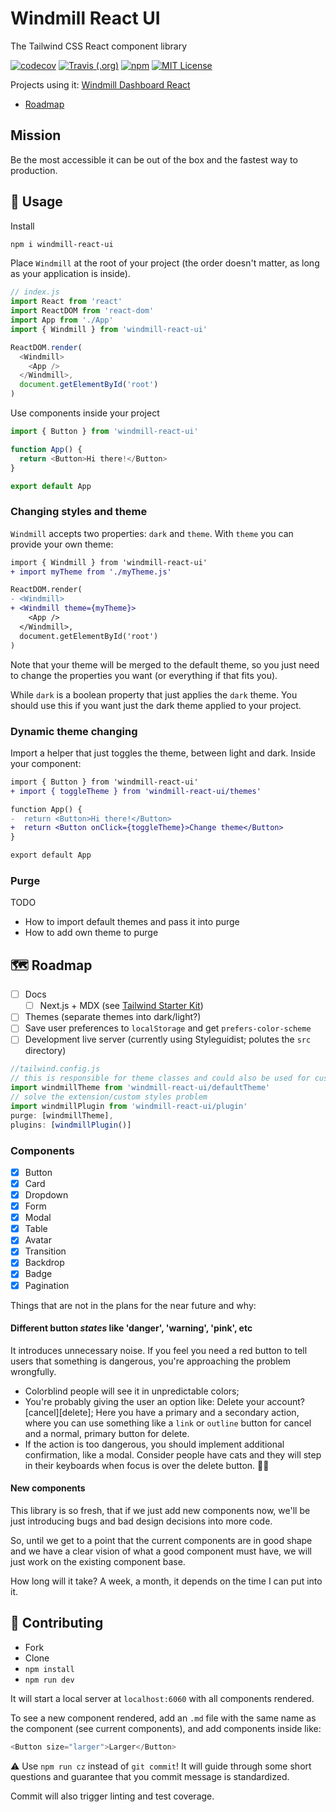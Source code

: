 # Windmill React UI

The Tailwind CSS React component library

<p>
  <a href="https://codecov.io/gh/estevanmaito/windmill-react-ui"><img src="https://codecov.io/gh/estevanmaito/windmill-react-ui/branch/master/graph/badge.svg" alt="codecov" /></a>
  <a href="https://travis-ci.com/github/estevanmaito/windmill-react-ui"><img src="https://img.shields.io/travis/estevanmaito/windmill-react-ui" alt="Travis (.org)" /></a>
  <a href="https://www.npmjs.com/package/windmill-react-ui"><img src="https://img.shields.io/npm/v/mywindmill-react-ui" alt="npm" /></a>
  <a href="https://github.com/estevanmaito/windmill-react-ui/blob/master/LICENSE"><img src="https://img.shields.io/github/license/estevanmaito/windmill-react-ui" alt="MIT License" /></a>
</p>

Projects using it: [Windmill Dashboard React](https://github.com/estevanmaito/windmill-dashboard-react)

- [Roadmap](#roadmap)

## Mission

Be the most accessible it can be out of the box and the fastest way to production.

## 🚀 Usage

Install

```sh
npm i windmill-react-ui
```

Place `Windmill` at the root of your project (the order doesn't matter, as long as your application is inside).

```js
// index.js
import React from 'react'
import ReactDOM from 'react-dom'
import App from './App'
import { Windmill } from 'windmill-react-ui'

ReactDOM.render(
  <Windmill>
    <App />
  </Windmill>,
  document.getElementById('root')
)
```

Use components inside your project

```js
import { Button } from 'windmill-react-ui'

function App() {
  return <Button>Hi there!</Button>
}

export default App
```

### Changing styles and theme

`Windmill` accepts two properties: `dark` and `theme`. With `theme` you can provide your own theme:

```diff
import { Windmill } from 'windmill-react-ui'
+ import myTheme from './myTheme.js'

ReactDOM.render(
- <Windmill>
+ <Windmill theme={myTheme}>
    <App />
  </Windmill>,
  document.getElementById('root')
)
```

Note that your theme will be merged to the default theme, so you just need to change the properties you want (or everything if that fits you).

While `dark` is a boolean property that just applies the `dark` theme. You should use this if you want just the dark theme applied to your project.

### Dynamic theme changing

Import a helper that just toggles the theme, between light and dark. Inside your component:

```diff
import { Button } from 'windmill-react-ui'
+ import { toggleTheme } from 'windmill-react-ui/themes'

function App() {
-  return <Button>Hi there!</Button>
+  return <Button onClick={toggleTheme}>Change theme</Button>
}

export default App
```

### Purge

TODO

- How to import default themes and pass it into purge
- How to add own theme to purge

## 🗺 Roadmap

- [ ] Docs
  - [ ] Next.js + MDX (see [Tailwind Starter Kit](https://github.com/estevanmaito/tailwind-starter-kit))
- [ ] Themes (separate themes into dark/light?)
- [ ] Save user preferences to `localStorage` and get `prefers-color-scheme`
- [ ] Development live server (currently using Styleguidist; polutes the `src` directory)

```js
//tailwind.config.js
// this is responsible for theme classes and could also be used for customization
import windmillTheme from 'windmill-react-ui/defaultTheme'
// solve the extension/custom styles problem
import windmillPlugin from 'windmill-react-ui/plugin'
purge: [windmillTheme],
plugins: [windmillPlugin()]
```

### Components

- [x] Button
- [x] Card
- [x] Dropdown
- [x] Form
- [x] Modal
- [x] Table
- [x] Avatar
- [x] Transition
- [x] Backdrop
- [x] Badge
- [x] Pagination

Things that are not in the plans for the near future and why:

#### Different button _states_ like 'danger', 'warning', 'pink', etc

It introduces unnecessary noise. If you feel you need a red button to tell users that something is dangerous, you're approaching the problem wrongfully.

- Colorblind people will see it in unpredictable colors;
- You're probably giving the user an option like: Delete your account? [cancel][delete]; Here you have a primary and a secondary action, where you can use something like a `link` or `outline` button for cancel and a normal, primary button for delete.
- If the action is too dangerous, you should implement additional confirmation, like a modal. Consider people have cats and they will step in their keyboards when focus is over the delete button. 🐱‍💻

#### New components

This library is so fresh, that if we just add new components now, we'll be just introducing bugs and bad design decisions into more code.

So, until we get to a point that the current components are in good shape and we have a clear vision of what a good component must have, we will just work on the existing component base.

How long will it take? A week, a month, it depends on the time I can put into it.

## 🔌 Contributing

- Fork
- Clone
- `npm install`
- `npm run dev`

It will start a local server at `localhost:6060` with all components rendered.

To see a new component rendered, add an `.md` file with the same name as the component (see current components), and add components inside like:

```js
<Button size="larger">Larger</Button>
```

⚠ Use `npm run cz` instead of `git commit`! It will guide through some short questions and guarantee that you commit message is standardized.

Commit will also trigger linting and test coverage.

